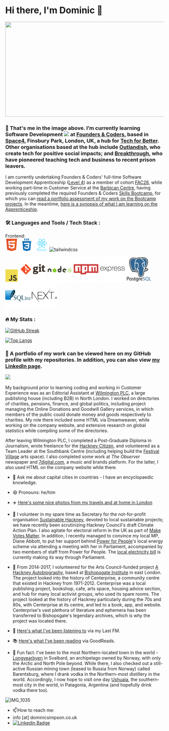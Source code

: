 # Hi there, I'm Dominic 👋

<div align="center">
  <img src="https://media.giphy.com/media/dWesBcTLavkZuG35MI/giphy.gif" width="600" height="300"/>
</div>

### 🌱 That's me in the image above. I’m currently learning Software Development <img src="https://media.giphy.com/media/WUlplcMpOCEmTGBtBW/giphy.gif" width="30"> at [Founders & Coders](http://www.foundersandcoders.com), based in [Space4](https://space4.tech), Finsbury Park, London, UK, a hub for [Tech for Better](https://www.foundersandcoders.com/tech-for-better). Other organisations based at the hub include [Outlandish](http://www.outlandish.com), who create tech for positive social impacts; and [Breakthrough](https://www.wearebreakthrough.org), who have pioneered teaching tech and business to recent prison leavers.

I am currently undertaking Founders & Coders' full-time Software Development Apprenticeship ([Level 4](https://www.instituteforapprenticeships.org/apprenticeship-standards/software-developer-v1-1)) as a member of cohort [FAC26](https://github.com/fac26), while working part-time in Customer Service at the [Barbican Centre](http://www.barbican.org.uk), having previously completed the required Founders & Coders [Skills Bootcamp](https://www.foundersandcoders.com/skills-bootcamp), for which you can [read a portfolio assessment of my work on the Bootcamp projects](https://github.com/DominicSimpson/portfolio). In the meantime, [here is a synopsis of what I am learning on the Apprenticeship](https://www.foundersandcoders.com/apprenticeship).

### :hammer_and_wrench: Languages and Tools / Tech Stack :
Frontend:<br>
  <img src="https://github.com/devicons/devicon/blob/master/icons/html5/html5-original.svg" title="HTML5" alt="HTML" width="40" height="40"/>&nbsp;
  <img src="https://github.com/devicons/devicon/blob/master/icons/css3/css3-plain-wordmark.svg"  title="CSS3" alt="CSS" width="40" height="40"/>&nbsp;
  <img src="https://github.com/devicons/devicon/blob/master/icons/react/react-original-wordmark.svg" title="react" alt="react" height="40" height="40">
  <img src="https://github.com/devicons/devicon/blob/master/icons/Tailwindcss-wordmark-01.eps" title="tailwindcss" alt="tailwindcss" height="120" height="120">

  <img src="https://github.com/devicons/devicon/blob/master/icons/javascript/javascript-original.svg" title="JavaScript" alt="JavaScript" width="40" height="40"/>&nbsp;
  <img src="https://github.com/devicons/devicon/blob/master/icons/git/git-original-wordmark.svg" title="Git" alt="Git" width="80" height="80">
  <img src="https://github.com/devicons/devicon/blob/master/icons/nodejs/nodejs-original-wordmark.svg" title="Node" alt="Node" width="80" height="80">
  <img src="https://github.com/devicons/devicon/blob/master/icons/npm/npm-original-wordmark.svg" title="NPM" alt="NPM" width="80" height="80">
  <img src="https://github.com/devicons/devicon/blob/master/icons/express/express-original-wordmark.svg" title="express" alt="express" width="80" height="80">
  <img src="https://github.com/devicons/devicon/blob/master/icons/postgresql/postgresql-original-wordmark.svg" title="postgresql" alt="postgresql" height="80" height="80">
  <img src="https://github.com/devicons/devicon/blob/master/icons/sqlite/sqlite-original-wordmark.svg" title="sqlite" alt="sqlite" height="80" height="80">
  <img src="https://github.com/devicons/devicon/blob/master/icons/nextjs/nextjs-original-wordmark.svg" title="next" alt="next" height="80" height="80">


  
  ### :fire: My Stats :
[![GitHub Streak](http://github-readme-streak-stats.herokuapp.com?user=DominicSimpson&theme=dark&background=000000)](https://git.io/streak-stats)

[![Top Langs](https://github-readme-stats.vercel.app/api/top-langs/?username=DominicSimpson&layout=compact&theme=vision-friendly-dark)](https://github.com/anuraghazra/github-readme-stats)

  
### :telescope: A portfolio of my work can be viewed here on my GitHub profile with my repositories. In addition, you can also view [my LinkedIn page](https://www.linkedin.com/in/dominicbernardsimpson).

<img src="https://camo.githubusercontent.com/19e7e6f9648440792c02c4f6343415abb84b24fa25faa6053e9b7bc50ffe762a/68747470733a2f2f6d656469612e67697068792e636f6d2f6d656469612f7777673173755569546243593848387649412f67697068792d646f776e73697a65642d6c617267652e676966">

My background prior to learning coding and working in Customer Experience was as an Editorial Assistant at [Wilmington PLC](http://www.wilmingtonplc.com), a large publishing house (including B2B) in North London. I worked on directories of charities, pensions, finance, and global politics, including project managing the Online Donations and Goodwill Gallery services, in which members of the public could donate money and goods respectively to charities. My role there included some HTML via Dreamweaver, while working on the company website, and extensive research on global statistics while compiling some of the directories. 

After leaving Wilmington PLC, I completed a Post-Graduate Diploma in Journalism, wrote freelance for the [Hackney Citizen](http://www.hackneycitizen.co.uk), and volunteered as a Team Leader at the Southbank Centre (including helping build the [Festival Village](https://festivalvillage.wordpress.com) arts space). I also completed some work at _The Observer_ newspaper and [7digital.com](http://www.7digital.com), a music and brands platform. For the latter, I also used HTML on the company website while there.

- 🌆 Ask me about capital cities in countries - I have an encyclopaedic knowledge.

- 😄 Pronouns: he/him

- ✈️ [Here's some nice photos from my travels and at home in London](https://dominicsimpson.co.uk/photography.html)

- 🙌 I volunteer in my spare time as Secretary for the not-for-profit organisation [Sustainable Hackney](http://www.sustainablehackney.org.uk), devoted to local sustainable projects; we have recently been scrutinizing Hackney Council's draft Climate Action Plan. I also agitate for electoral reform in the UK as part of [Make Votes Matter](http://www.makevotesmatter.org.uk). In addition, I recently managed to convince my local MP, Diane Abbott, to put her support behind [Power for People](http://www.powerforpeople.org.uk)'s local energy scheme via attending a meeting with her in Parliament, accompanied by two members of staff from Power for People. The [local electricity bill](https://powerforpeople.org.uk/the-local-electricity-bill) is currently making its way through Parliament.

- 🙌 From 2014-2017, I volunteered for the Arts Council-funded project [A Hackney Autobiography](http://www.ahackneyautobiography.org.uk), based at [Bishopsgate Institute](https://www.bishopsgate.org.uk) in east London. The project looked into the history of Centerprise, a community centre that existed in Hackney from 1971-2012. Centerprise was a local publishing project, bookshop, cafe, arts space, housing advice section, and hub for many local activist groups, who used its spare rooms. The project looked at the history of Hackney particularly during the 70s and 80s, with Centerprise at its centre, and led to a book, app, and website. Centerprise's vast plethora of literature and ephemera has been transferred to Bishopsgate's legendary archives, which is why the project was located there.  

- 🎸 [Here's what I've been listening to](https://www.last.fm/user/GoodnightLondon) via my Last FM.

- :books: [Here's what I've been reading](https://www.goodreads.com/user/show/144370038-dominic-simpson) via GoodReads.

- 🥶 Fun fact: I've been to the most Northern-located town in the world - [Longyearbyen](https://en.wikipedia.org/wiki/Longyearbyen) in Svalbard, an archipelago owned by Norway, with only the Arctic and North Pole beyond. While there, I also checked out a still-active Russian mining town (leased to Russia from Norway) called Barentsburg, where I drank vodka in the Northern-most distillery in the world. Accordingly, I now hope to visit one day [Ushuaia](https://en.wikipedia.org/wiki/Ushuaia), the southern-most city in the world, in Patagonia, Argentina (and hopefully drink vodka there too).

![IMG_1035](https://user-images.githubusercontent.com/52511353/193108896-04d7f188-972d-4c80-8d8f-eaed57caa953.JPG)

- :mailbox:How to reach me:
- info [at] dominicsimpson.co.uk
-  [![Linkedin Badge](https://img.shields.io/badge/-kakbar-blue?style=flat&logo=Linkedin&logoColor=white)](https://www.linkedin.com/in/dominicbernardsimpson/)
